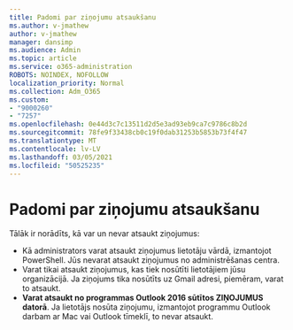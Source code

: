 ```yaml
---
title: Padomi par ziņojumu atsaukšanu
ms.author: v-jmathew
author: v-jmathew
manager: dansimp
ms.audience: Admin
ms.topic: article
ms.service: o365-administration
ROBOTS: NOINDEX, NOFOLLOW
localization_priority: Normal
ms.collection: Adm_O365
ms.custom:
- "9000260"
- "7257"
ms.openlocfilehash: 0e44d3c7c13511d2d5e3ad93eb9ca7c9786c8b2d
ms.sourcegitcommit: 78fe9f33438cb0c19f0dab31253b5853b73f4f47
ms.translationtype: MT
ms.contentlocale: lv-LV
ms.lasthandoff: 03/05/2021
ms.locfileid: "50525235"
---
```

# <a name="tips-about-recalling-messages"></a>Padomi par ziņojumu atsaukšanu

Tālāk ir norādīts, kā var un nevar atsaukt ziņojumus:

* Kā administrators varat atsaukt ziņojumus lietotāju vārdā, izmantojot PowerShell. Jūs nevarat atsaukt ziņojumus no administrēšanas centra.
* Varat tikai atsaukt ziņojumus, kas tiek nosūtīti lietotājiem jūsu organizācijā. Ja ziņojums tika nosūtīts uz Gmail adresi, piemēram, varat to atsaukt.
* **Varat atsaukt no programmas Outlook 2016 sūtītos ZIŅOJUMUS datorā**. Ja lietotājs nosūta ziņojumu, izmantojot programmu Outlook darbam ar Mac vai Outlook tīmeklī, to nevar atsaukt.
